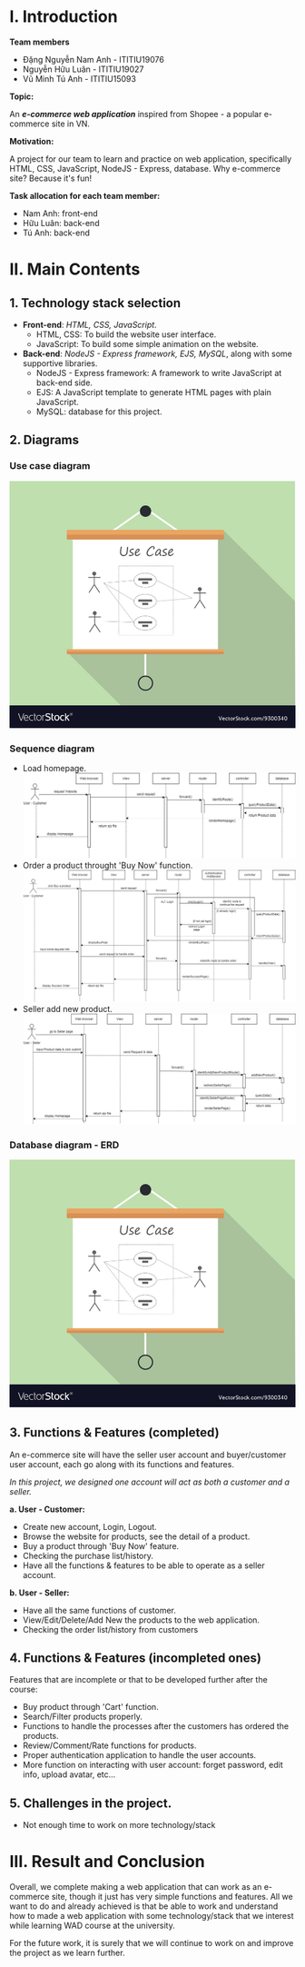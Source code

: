 # I. Introduction 

**Team members**

- Đặng Nguyễn Nam Anh - ITITIU19076
- Nguyễn Hữu Luân - ITITIU19027
- Vũ Minh Tú Anh - ITITIU15093

**Topic:**

An ***e-commerce web application*** inspired from Shopee - a popular e-commerce site in VN.  

**Motivation:**

A project for our team to learn and practice on web application, specifically HTML, CSS, JavaScript, NodeJS - Express, database. Why e-commerce site? Because it's fun!

**Task allocation for each team member:**
- Nam Anh: front-end 
- Hữu Luân: back-end 
- Tú Anh: back-end 
# II. Main Contents
## 1. Technology stack selection 

- **Front-end**: *HTML, CSS, JavaScript*.  
  - HTML, CSS: To build the website user interface.
  - JavaScript: To build some simple animation on the website.
- **Back-end**: *NodeJS - Express framework, EJS, MySQL*, along with some supportive libraries.
  - NodeJS - Express framework: A framework to write JavaScript at back-end side.
  - EJS: A JavaScript template to generate HTML pages with plain JavaScript.
  - MySQL: database for this project.

## 2. Diagrams

### Use case diagram 
![example img](/Report-Img/exampleImg.jpg) 

### Sequence diagram  
- Load homepage.
![example img](/Report-Img/WAD%20Project%20Sequence1%20-%20Homepage.jpg) 
- Order a product throught 'Buy Now' function.
![example img](/Report-Img/WAD%20Project%20Sequence2%20-%20Order.jpg) 
- Seller add new product.
![example img](/Report-Img/WAD%20Project%20Sequence3%20-%20Add%20New%20Product.jpg) 

### Database diagram - ERD
<!-- <a href="https://dbdiagram.io/d/62886fe4f040f104c16c2b8a">Database Structure Diagram:</a>   -->

![example img](/Report-Img/exampleImg.jpg) 

## 3. Functions & Features (completed)
An e-commerce site will have the seller user account and buyer/customer user account, each go along with its functions and features.  

*In this project, we designed one account will act as both a customer and a seller.*

**a. User - Customer:**
- Create new account, Login, Logout.
  <!-- ![example img](/Report-Img/exampleImg.jpg)  -->
- Browse the website for products, see the detail of a product.
  <!-- ![example img](/Report-Img/exampleImg.jpg)  -->
- Buy a product through 'Buy Now' feature.
  <!-- ![example img](/Report-Img/exampleImg.jpg)  -->
- Checking the purchase list/history.
  <!-- ![example img](/Report-Img/exampleImg.jpg)  -->
- Have all the functions & features to be able to operate as a seller account.

**b. User - Seller:**
- Have all the same functions of customer.
- View/Edit/Delete/Add New the products to the web application.
  <!-- ![example img](/Report-Img/exampleImg.jpg)  -->
- Checking the order list/history from customers
  <!-- ![example img](/Report-Img/exampleImg.jpg)  -->

## 4. Functions & Features (incompleted ones)
Features that are incomplete or that to be developed further after the course:
- Buy product through 'Cart' function.
- Search/Filter products properly.
- Functions to handle the processes after the customers has ordered the products.
- Review/Comment/Rate functions for products.
- Proper authentication application to handle the user accounts.
- More function on interacting with user account: forget password, edit info, upload avatar, etc...


## 5. Challenges in the project.
- Not enough time to work on more technology/stack

# III. Result and Conclusion
Overall, we complete making a web application that can work as an e-commerce site, though it just has very simple functions and features. All we want to do and already achieved is that be able to work and understand how to made a web application with some technology/stack that we interest while learning WAD course at the university.   

For the future work, it is surely that we will continue to work on and improve the project as we learn further.
